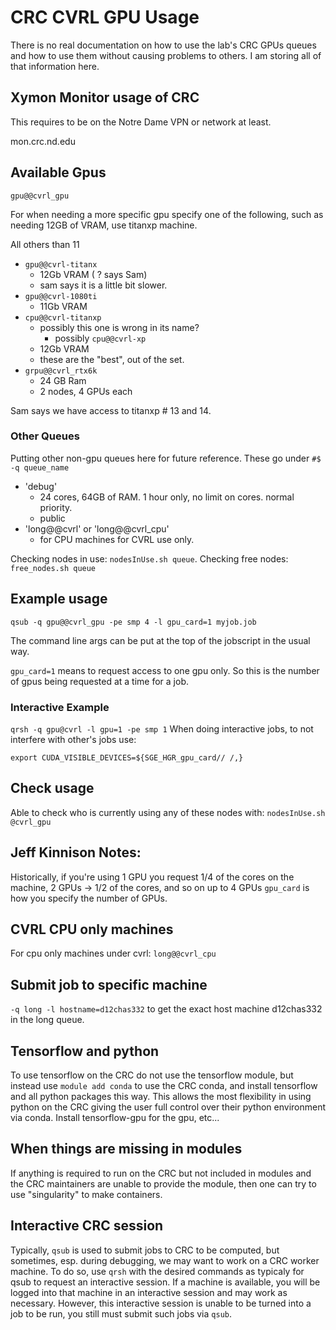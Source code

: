 # CRC CVRL GPU Usage
There is no real documentation on how to use the lab's CRC GPUs queues and how to use them without causing problems to others.
I am storing all of that information here.

## Xymon Monitor usage of CRC
This requires to be on the Notre Dame VPN or network at least.

mon.crc.nd.edu

## Available Gpus
`gpu@@cvrl_gpu`

For when needing a more specific gpu specify one of the following, such as needing 12GB of VRAM, use titanxp machine.

All others than 11

- `gpu@@cvrl-titanx`
    - 12Gb VRAM ( ? says Sam)
    - sam says it is a little bit slower.
- `gpu@@cvrl-1080ti`
    - 11Gb VRAM
- `cpu@@cvrl-titanxp`
    - possibly this one is wrong in its name?
        - possibly `cpu@@cvrl-xp`
    - 12Gb VRAM
    - these are the "best", out of the set.
- `grpu@@cvrl_rtx6k`
    - 24 GB Ram
    - 2 nodes, 4 GPUs each

Sam says we have access to titanxp # 13 and 14.

### Other Queues

Putting other non-gpu queues here for future reference.
These go under `#$ -q queue_name`

- 'debug'
    + 24 cores, 64GB of RAM. 1 hour only, no limit on cores. normal priority.
    + public
- 'long@@cvrl' or 'long@@cvrl_cpu'
    + for CPU machines for CVRL use only.

Checking nodes in use: `nodesInUse.sh queue`.
Checking free nodes: `free_nodes.sh queue`


## Example usage
`qsub -q gpu@@cvrl_gpu -pe smp 4 -l gpu_card=1 myjob.job`

The command line args can be put at the top of the jobscript in the usual way.

`gpu_card=1` means to request access to one gpu only.
So this is the number of gpus being requested at a time for a job.

### Interactive Example
`qrsh -q gpu@cvrl -l gpu=1 -pe smp 1`
When doing interactive jobs, to not interfere with other's jobs use:

`export CUDA_VISIBLE_DEVICES=${SGE_HGR_gpu_card// /,}`

## Check usage
Able to check who is currently using any of these nodes with:
`nodesInUse.sh @cvrl_gpu`

## Jeff Kinnison Notes:
Historically, if you're using 1 GPU you request 1/4 of the cores on the machine, 2 GPUs -> 1/2 of the cores, and so on up to 4 GPUs
`gpu_card` is how you specify the number of GPUs.

## CVRL CPU only machines
For cpu only machines under cvrl: `long@@cvrl_cpu`

## Submit job to specific machine
`-q long -l hostname=d12chas332` to get the exact host machine d12chas332 in the long queue.

## Tensorflow and python
To use tensorflow on the CRC do not use the tensorflow module, but instead use `module add conda` to use the CRC conda, and install tensorflow and all python packages this way.
This allows the most flexibility in using python on the CRC giving the user full control over their python environment via conda.
Install tensorflow-gpu for the gpu, etc...

## When things are missing in modules
If anything is required to run on the CRC but not included in modules and the CRC maintainers are unable to provide the module, then one can try to use "singularity" to make containers.

## Interactive CRC session
Typically, `qsub` is used to submit jobs to CRC to be computed, but sometimes, esp. during debugging, we may want to work on a CRC worker machine.
To do so, use `qrsh` with the desired commands as typicaly for qsub to request an interactive session.
If a machine is available, you will be logged into that machine in an interactive session and may work as necessary.
However, this interactive session is unable to be turned into a job to be run, you still must submit such jobs via `qsub`.
